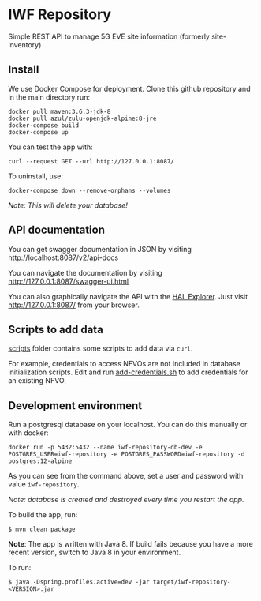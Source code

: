 # IWF Repository
Simple REST API to manage 5G EVE site information (formerly site-inventory)

## Install

We use Docker Compose for deployment. Clone this github repository and in the main directory run:

```
docker pull maven:3.6.3-jdk-8
docker pull azul/zulu-openjdk-alpine:8-jre
docker-compose build
docker-compose up
```

You can test the app with:

```
curl --request GET --url http://127.0.0.1:8087/
```

To uninstall, use:

```shell script
docker-compose down --remove-orphans --volumes
```

*Note: This will delete your database!*

## API documentation

You can get swagger documentation in JSON by visiting http://localhost:8087/v2/api-docs

You can navigate the documentation by visiting http://127.0.0.1:8087/swagger-ui.html

You can also graphically navigate the API with the [HAL Explorer](https://github.com/toedter/hal-explorer).
Just visit http://127.0.0.1:8087/ from your browser.

## Scripts to add data

[scripts](scripts) folder contains some scripts to add data via `curl`.

For example, credentials to access NFVOs are not included in database initialization scripts.
Edit and run [add-credentials.sh](scripts/add-credentials.sh) to add credentials for an existing NFVO.

## Development environment

Run a postgresql database on your localhost. You can do this manually or with docker:

```shell script
docker run -p 5432:5432 --name iwf-repository-db-dev -e POSTGRES_USER=iwf-repository -e POSTGRES_PASSWORD=iwf-repository -d postgres:12-alpine
```

As you can see from the command above, set a user and password with value `iwf-repository`.

*Note: database is created and destroyed every time you restart the app.*

To build the app, run:

```shell script
$ mvn clean package
```

**Note**: The app is written with Java 8. If build fails because you have a more recent version,
switch to Java 8 in your environment.

To run:

```shell script
$ java -Dspring.profiles.active=dev -jar target/iwf-repository-<VERSION>.jar
```
